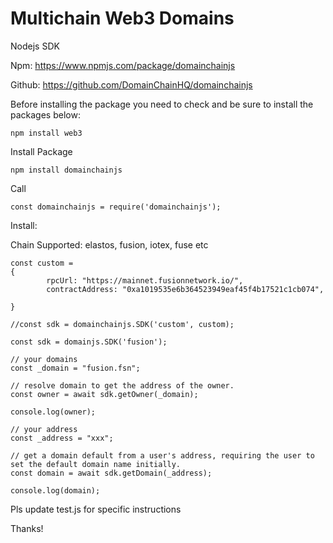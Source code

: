 # Multichain Web3 Domains

Nodejs SDK

Npm: https://www.npmjs.com/package/domainchainjs

Github: https://github.com/DomainChainHQ/domainchainjs

Before installing the package you need to check and be sure to install the packages below:

```
npm install web3 
```

Install Package

```
npm install domainchainjs
```

Call 
```
const domainchainjs = require('domainchainjs');
```

Install:

Chain Supported: elastos, fusion, iotex, fuse etc

```
const custom = 
{
		rpcUrl: "https://mainnet.fusionnetwork.io/",
		contractAddress: "0xa1019535e6b364523949eaf45f4b17521c1cb074",
		
}

//const sdk = domainchainjs.SDK('custom', custom);
	
const sdk = domainjs.SDK('fusion');
```

```
// your domains
const _domain = "fusion.fsn";
	
// resolve domain to get the address of the owner.
const owner = await sdk.getOwner(_domain);

console.log(owner);

// your address
const _address = "xxx";

// get a domain default from a user's address, requiring the user to set the default domain name initially.
const domain = await sdk.getDomain(_address);

console.log(domain);
```
Pls update test.js for specific instructions

Thanks!



